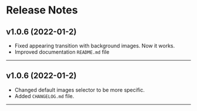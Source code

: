 # Release Notes

## v1.0.6 (2022-01-2)

- Fixed appearing transition with background images. Now it works.
- Improved documentation `README.md` file

----

## v1.0.6 (2022-01-2)

- Changed default images selector to be more specific.
- Added `CHANGELOG.md` file.

----